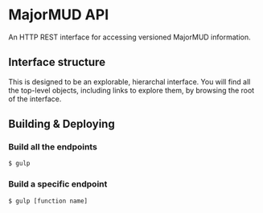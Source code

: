 # MajorMUD API
An HTTP REST interface for accessing versioned MajorMUD information.

## Interface structure
This is designed to be an explorable, hierarchal interface. You will find all the top-level objects, including links to explore them, by browsing the root of the interface. 

## Building & Deploying

### Build all the endpoints
```bash
$ gulp
```

### Build a specific endpoint
```bash
$ gulp [function name]
```
